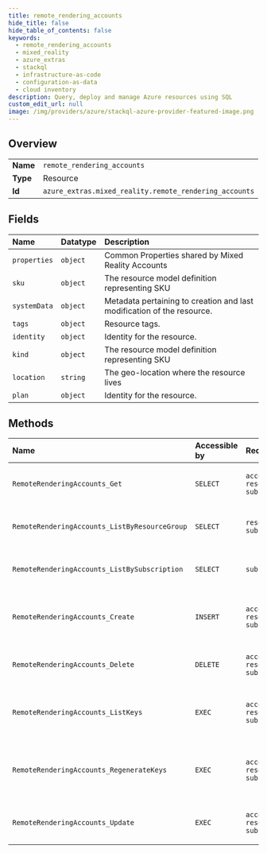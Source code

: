 ```yaml
---
title: remote_rendering_accounts
hide_title: false
hide_table_of_contents: false
keywords:
  - remote_rendering_accounts
  - mixed_reality
  - azure_extras    
  - stackql
  - infrastructure-as-code
  - configuration-as-data
  - cloud inventory
description: Query, deploy and manage Azure resources using SQL
custom_edit_url: null
image: /img/providers/azure/stackql-azure-provider-featured-image.png
---
```

  
    

## Overview
<table><tbody>
<tr><td><b>Name</b></td><td><code>remote_rendering_accounts</code></td></tr>
<tr><td><b>Type</b></td><td>Resource</td></tr>
<tr><td><b>Id</b></td><td><code>azure_extras.mixed_reality.remote_rendering_accounts</code></td></tr>
</tbody></table>

## Fields
| Name | Datatype | Description |
|:-----|:---------|:------------|
| `properties` | `object` | Common Properties shared by Mixed Reality Accounts |
| `sku` | `object` | The resource model definition representing SKU |
| `systemData` | `object` | Metadata pertaining to creation and last modification of the resource. |
| `tags` | `object` | Resource tags. |
| `identity` | `object` | Identity for the resource. |
| `kind` | `object` | The resource model definition representing SKU |
| `location` | `string` | The geo-location where the resource lives |
| `plan` | `object` | Identity for the resource. |
## Methods
| Name | Accessible by | Required Params | Description |
|:-----|:--------------|:----------------|:------------|
| `RemoteRenderingAccounts_Get` | `SELECT` | `accountName, resourceGroupName, subscriptionId` | Retrieve a Remote Rendering Account. |
| `RemoteRenderingAccounts_ListByResourceGroup` | `SELECT` | `resourceGroupName, subscriptionId` | List Resources by Resource Group |
| `RemoteRenderingAccounts_ListBySubscription` | `SELECT` | `subscriptionId` | List Remote Rendering Accounts by Subscription |
| `RemoteRenderingAccounts_Create` | `INSERT` | `accountName, resourceGroupName, subscriptionId` | Creating or Updating a Remote Rendering Account. |
| `RemoteRenderingAccounts_Delete` | `DELETE` | `accountName, resourceGroupName, subscriptionId` | Delete a Remote Rendering Account. |
| `RemoteRenderingAccounts_ListKeys` | `EXEC` | `accountName, resourceGroupName, subscriptionId` | List Both of the 2 Keys of a Remote Rendering Account |
| `RemoteRenderingAccounts_RegenerateKeys` | `EXEC` | `accountName, resourceGroupName, subscriptionId` | Regenerate specified Key of a Remote Rendering Account |
| `RemoteRenderingAccounts_Update` | `EXEC` | `accountName, resourceGroupName, subscriptionId` | Updating a Remote Rendering Account |
